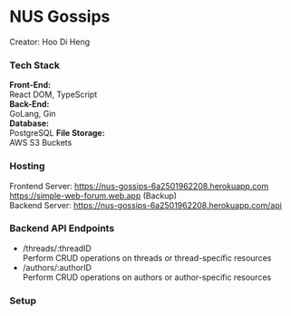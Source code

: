 # NUS Gossips
Creator: Hoo Di Heng  

### Tech Stack  
**Front-End:**  
React DOM, TypeScript  
**Back-End:**  
GoLang, Gin  
**Database:**   
PostgreSQL
**File Storage:**  
AWS S3 Buckets

### Hosting  
Frontend Server: https://nus-gossips-6a2501962208.herokuapp.com  
https://simple-web-forum.web.app (Backup)  
Backend Server: https://nus-gossips-6a2501962208.herokuapp.com/api

### Backend API Endpoints  
- /threads/:threadID  
Perform CRUD operations on threads or thread-specific resources
- /authors/:authorID   
Perform CRUD operations on authors or author-specific resources

### Setup  
